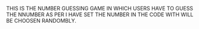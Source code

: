 THIS IS THE NUMBER GUESSING GAME IN WHICH USERS HAVE TO GUESS THE NNUMBER AS PER I HAVE SET THE NUMBER IN THE CODE WITH WILL BE CHOOSEN RANDOMBLY.
